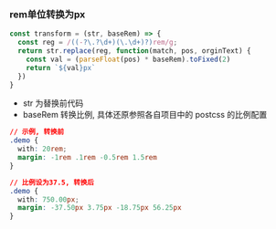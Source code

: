 ### rem单位转换为px

```js
const transform = (str, baseRem) => {
  const reg = /((-?\.?\d+)(\.\d+)?)rem/g;
  return str.replace(reg, function(match, pos, orginText) {
    const val = (parseFloat(pos) * baseRem).toFixed(2)
    return `${val}px`
  })
}
```

- str 为替换前代码
- baseRem 转换比例, 具体还原参照各自项目中的 postcss 的比例配置

```css
// 示例, 转换前
.demo {
  with: 20rem;
  margin: -1rem .1rem -0.5rem 1.5rem
}
```

```css
// 比例设为37.5, 转换后
.demo {
  with: 750.00px;
  margin: -37.50px 3.75px -18.75px 56.25px
}
```
